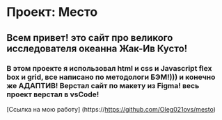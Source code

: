 # Проект: Место

## Всем привет! это сайт про великого исследователя океанна Жак-Ив Кусто!

### В этом проекте я использовал html и css и Javascript flex box и grid, все написано по методологи БЭМ!))) и конечно же АДАПТИВ! Верстал сайт по макету из Figma! весь проект верстал в vsCode!

[Ссылка на мою работу] (https://https://github.com/Oleg021ovs/mesto)
